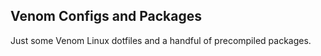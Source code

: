 ## Venom Configs and Packages
Just some Venom Linux dotfiles and a handful of precompiled packages.

